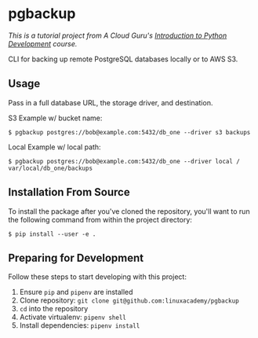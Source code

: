 pgbackup
========

_This is a tutorial project from A Cloud Guru's [Introduction to Python Development][link-1] course._

[link-1]: https://acloud.guru/course/introduction-to-python-development

CLI for backing up remote PostgreSQL databases locally or to AWS S3.

## Usage

Pass in a full database URL, the storage driver, and destination.

S3 Example w/ bucket name:

```
$ pgbackup postgres://bob@example.com:5432/db_one --driver s3 backups
```

Local Example w/ local path:

```
$ pgbackup postgres://bob@example.com:5432/db_one --driver local /
var/local/db_one/backups
```

## Installation From Source

To install the package after you've cloned the repository, you'll
want to run the following command from within the project directory:

```
$ pip install --user -e .
```

## Preparing for Development

Follow these steps to start developing with this project:

1. Ensure `pip` and `pipenv` are installed
2. Clone repository: `git clone git@github.com:linuxacademy/pgbackup`
3. `cd` into the repository
4. Activate virtualenv: `pipenv shell`
5. Install dependencies: `pipenv install`